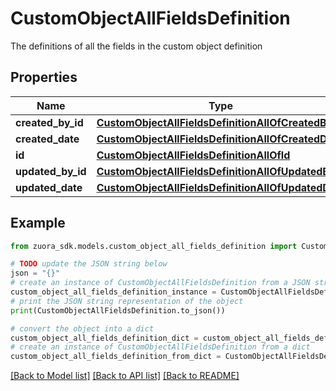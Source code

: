 # CustomObjectAllFieldsDefinition

The definitions of all the fields in the custom object definition

## Properties

Name | Type | Description | Notes
------------ | ------------- | ------------- | -------------
**created_by_id** | [**CustomObjectAllFieldsDefinitionAllOfCreatedById**](CustomObjectAllFieldsDefinitionAllOfCreatedById.md) |  | [optional] 
**created_date** | [**CustomObjectAllFieldsDefinitionAllOfCreatedDate**](CustomObjectAllFieldsDefinitionAllOfCreatedDate.md) |  | [optional] 
**id** | [**CustomObjectAllFieldsDefinitionAllOfId**](CustomObjectAllFieldsDefinitionAllOfId.md) |  | [optional] 
**updated_by_id** | [**CustomObjectAllFieldsDefinitionAllOfUpdatedById**](CustomObjectAllFieldsDefinitionAllOfUpdatedById.md) |  | [optional] 
**updated_date** | [**CustomObjectAllFieldsDefinitionAllOfUpdatedDate**](CustomObjectAllFieldsDefinitionAllOfUpdatedDate.md) |  | [optional] 

## Example

```python
from zuora_sdk.models.custom_object_all_fields_definition import CustomObjectAllFieldsDefinition

# TODO update the JSON string below
json = "{}"
# create an instance of CustomObjectAllFieldsDefinition from a JSON string
custom_object_all_fields_definition_instance = CustomObjectAllFieldsDefinition.from_json(json)
# print the JSON string representation of the object
print(CustomObjectAllFieldsDefinition.to_json())

# convert the object into a dict
custom_object_all_fields_definition_dict = custom_object_all_fields_definition_instance.to_dict()
# create an instance of CustomObjectAllFieldsDefinition from a dict
custom_object_all_fields_definition_from_dict = CustomObjectAllFieldsDefinition.from_dict(custom_object_all_fields_definition_dict)
```
[[Back to Model list]](../README.md#documentation-for-models) [[Back to API list]](../README.md#documentation-for-api-endpoints) [[Back to README]](../README.md)


